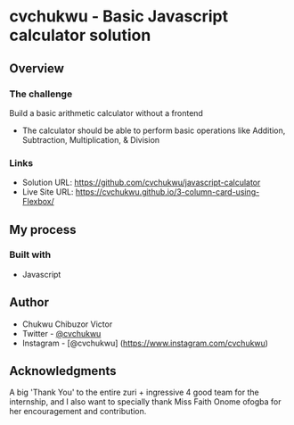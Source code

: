 # cvchukwu - Basic Javascript calculator solution

## Overview

### The challenge

Build a basic arithmetic calculator without a frontend

- The calculator should be able to perform basic operations like Addition, Subtraction, Multiplication, & Division

### Links

- Solution URL: https://github.com/cvchukwu/javascript-calculator
- Live Site URL: https://cvchukwu.github.io/3-column-card-using-Flexbox/

## My process

### Built with

- Javascript

## Author
- Chukwu Chibuzor Victor
- Twitter - [@cvchukwu](https://www.twitter.com/cvchukwu)
- Instagram - [@cvchukwu] (https://www.instagram.com/cvchukwu)

## Acknowledgments

A big 'Thank You' to the entire zuri + ingressive 4 good team for the internship, and I also want to specially thank Miss Faith Onome ofogba for her encouragement and contribution.
 
